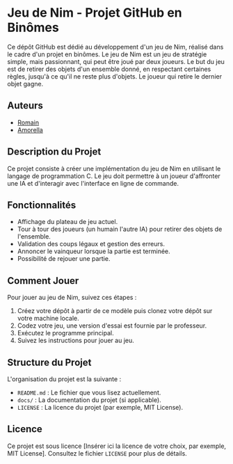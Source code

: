 # Jeu de Nim - Projet GitHub en Binômes

Ce dépôt GitHub est dédié au développement d'un jeu de Nim, réalisé dans le cadre d'un projet en binômes. Le jeu de Nim est un jeu de stratégie simple, mais passionnant, qui peut être joué par deux joueurs. Le but du jeu est de retirer des objets d'un ensemble donné, en respectant certaines règles, jusqu'à ce qu'il ne reste plus d'objets. Le joueur qui retire le dernier objet gagne.

## Auteurs

- [Romain](https://github.com/RomainBoiret)
- [Amorella](https://github.com/amorella)

## Description du Projet

Ce projet consiste à créer une implémentation du jeu de Nim en utilisant le langage de programmation C. Le jeu doit permettre à un joueur d'affronter une IA et d'interagir avec l'interface en ligne de commande.

## Fonctionnalités

- Affichage du plateau de jeu actuel.
- Tour à tour des joueurs (un humain l'autre IA) pour retirer des objets de l'ensemble.
- Validation des coups légaux et gestion des erreurs.
- Annoncer le vainqueur lorsque la partie est terminée.
- Possibilité de rejouer une partie.

## Comment Jouer

Pour jouer au jeu de Nim, suivez ces étapes :

1. Créez votre dépôt à partir de ce modèle puis clonez votre dépôt sur votre machine locale.
2. Codez votre jeu, une version d'essai est fournie par le professeur.
3. Exécutez le programme principal.
4. Suivez les instructions pour jouer au jeu.

## Structure du Projet

L'organisation du projet est la suivante :

- `README.md` : Le fichier que vous lisez actuellement.
- `docs/` : La documentation du projet (si applicable).
- `LICENSE` : La licence du projet (par exemple, MIT License).

## Licence

Ce projet est sous licence [Insérer ici la licence de votre choix, par exemple, MIT License]. Consultez le fichier `LICENSE` pour plus de détails.
